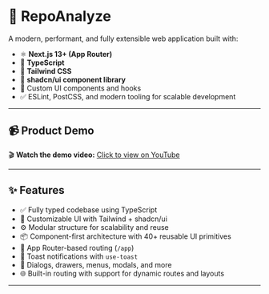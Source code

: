 # 🚀 RepoAnalyze

A modern, performant, and fully extensible web application built with:

- ⚛️ **Next.js 13+ (App Router)**
- 🧠 **TypeScript**
- 💨 **Tailwind CSS**
- 🧱 **shadcn/ui component library**
- 🧩 Custom UI components and hooks
- ✅ ESLint, PostCSS, and modern tooling for scalable development

---

## 📹 Product Demo

🎬 **Watch the demo video:** [Click to view on YouTube](https://www.youtube.com/watch?v=QtxRWOeU754)  

---

## ✨ Features

- ✅ Fully typed codebase using TypeScript
- 🎨 Customizable UI with Tailwind + shadcn/ui
- ⚙️ Modular structure for scalability and reuse
- 📦 Component-first architecture with 40+ reusable UI primitives
- 📁 App Router-based routing (`/app`)
- 🔔 Toast notifications with `use-toast`
- 💬 Dialogs, drawers, menus, modals, and more
- 🌐 Built-in routing with support for dynamic routes and layouts

---




